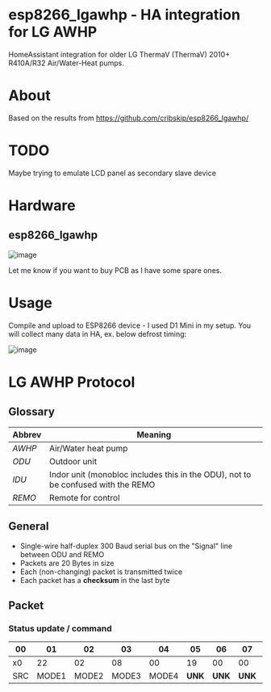 # esp8266_lgawhp - HA integration for LG AWHP
HomeAssistant integration for older LG ThermaV (ThermaV) 2010+ R410A/R32 Air/Water-Heat pumps.

# About
Based on the results from https://github.com/cribskip/esp8266_lgawhp/

# TODO
Maybe trying to emulate LCD panel as secondary slave device

# Hardware
## esp8266_lgawhp

![image](https://github.com/user-attachments/assets/b04c963c-6921-4ad8-88f0-d8e3aaffe302)

Let me know if you want to buy PCB as I have some spare ones.

# Usage
Compile and upload to ESP8266 device - I used D1 Mini in my setup.
You will collect many data in HA, ex. below defrost timing:

![image](https://github.com/user-attachments/assets/0440ae6b-4022-4d41-a7ab-add342e1e14f)

# LG AWHP Protocol
## Glossary
Abbrev | Meaning
--- | ---
*AWHP* | Air/Water heat pump
*ODU* | Outdoor unit
*IDU* | Indor unit (monobloc includes this in the ODU), not to be confused with the REMO
*REMO* | Remote for control

## General
  - Single-wire half-duplex 300 Baud serial bus on the "Signal" line between ODU and REMO
  - Packets are 20 Bytes in size
  - Each (non-changing) packet is transmitted twice
  - Each packet has a **checksum** in the last byte

## Packet

### Status update / command
00 | 01 | 02 | 03 | 04 | 05 | 06 | 07 | 08 | 09 | 10 | 11 | 12 | 13 | 14 | 15 | 16 | 17 | 18 | 19
--- | --- | --- | --- | --- | --- | --- | --- | --- | --- | --- | --- | --- | --- | --- | --- | --- | --- | --- | ---
x0 | 22 | 02 | 08 | 00 | 19 | 00 | 00 | 14 | 2D | 00 | 17 | 11 | 26 | C0 | 00 | 06 | 40 | 00 | 2F
SRC | MODE1 | MODE2 | MODE3 | MODE4 | **UNK** | **UNK** | **UNK** | Water_target | DHW_target | **UNK** | Water_In | Water_Out | DHW | **UNK** | **UNK** | **UNK** | **UNK** | **UNK** | ChSum

